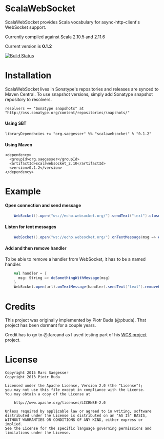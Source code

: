 ScalaWebSocket
==============

ScalaWebSocket provides Scala vocabulary for async-http-client's WebSocket support.

Currently compiled against Scala 2.10.5 and 2.11.6

Current version is **0.1.2**

[![Build Status](https://travis-ci.org/marcsaegesser/scalawebsocket.png)](https://travis-ci.org/marcsaegesser/scalawebsocket)

Installation
============

ScalaWebSocket lives in Sonatype's repositories and releases are synced to Maven Central. To use snapshot versions,
simply add Sonatype snapshot repository to resolvers.

```
resolvers += "Sonatype snapshots" at "http://oss.sonatype.org/content/repositories/snapshots/"
```

#### Using SBT

```
libraryDependncies += "org.saegesser" %% "scalawebsocket" % "0.1.2"
```

#### Using Maven
```
<dependency>
  <groupId>org.saegesser</groupId>
  <artifactId>scalawebsocket_2.10</artifactId>
  <version>0.1.2</version>
</dependency>
```

Example
=======

#### Open connection and send message

```scala
    WebSocket().open("ws://echo.websocket.org/").sendText("text").close().shutdown()
```

#### Listen for text messages

```scala
    WebSocket().open("ws://echo.websocket.org/").onTextMessage(msg => doSomethingWithMessage(msg))
```

#### Add and then remove handler

To be able to remove a handler from WebSocket, it has to be a named handler.

```scala
    val handler = {
      msg: String => doSomethingWithMessage(msg)
    }
    WebSocket.open(url).onTextMessage(handler).sendText("text").removeOnTextMessage(handler)
```

Credits
=======
This project was originally implemented by Piotr Buda (@pbuda). That project has been dormant for a couple years.

Credit has to go to @jfarcand as I used testing part of his [WCS project](https://github.com/jfarcand/WCS) project.

License
=======
    Copyright 2015 Marc Saegesser
    Copyright 2013 Piotr Buda

    Licensed under the Apache License, Version 2.0 (the "License");
    you may not use this file except in compliance with the License.
    You may obtain a copy of the License at

        http://www.apache.org/licenses/LICENSE-2.0

    Unless required by applicable law or agreed to in writing, software
    distributed under the License is distributed on an "AS IS" BASIS,
    WITHOUT WARRANTIES OR CONDITIONS OF ANY KIND, either express or implied.
    See the License for the specific language governing permissions and
    limitations under the License.
